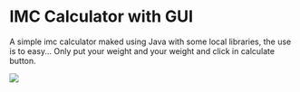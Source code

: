 # IMC Calculator with GUI
A simple imc calculator maked using Java with some local libraries, the use is to easy...
Only put your weight and your weight and click in calculate button.

<img src="https://i.imgur.com/kFx7vkY.png">
